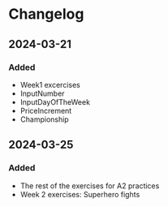 # Changelog

## 2024-03-21
### Added
- Week1 excercises
- InputNumber
- InputDayOfTheWeek
- PriceIncrement
- Championship

## 2024-03-25
### Added
- The rest of the exercises for A2 practices
- Week 2 exercises: Superhero fights
